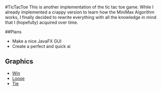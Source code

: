 #TicTacToe
This is another implementation of the tic tac toe game. While I already implemented a crappy version to learn how the MiniMax Algorithm works, I finally decided to rewrite everything with all the knowledge in mind that I (hopefully) acquired over time.

##Plans
- Make a nice JavaFX GUI
- Create a perfect and quick ai

## Graphics
- [Win](http://www.freepik.com/free-vector/the-winner_766744.htm) 
- [Loose](http://www.freepik.com/free-vector/damaged-wall-grunge-background_708092.htm)
- [Tie](http://www.freepik.com/free-vector/variety-of-colorful-bow-ties_791412.htm)
